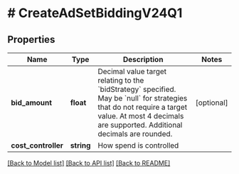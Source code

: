 # # CreateAdSetBiddingV24Q1

## Properties

Name | Type | Description | Notes
------------ | ------------- | ------------- | -------------
**bid_amount** | **float** | Decimal value target relating to the &#x60;bidStrategy&#x60; specified. May be &#x60;null&#x60; for strategies that do not require a target value. At most 4 decimals are supported. Additional decimals are rounded. | [optional]
**cost_controller** | **string** | How spend is controlled |

[[Back to Model list]](../../README.md#models) [[Back to API list]](../../README.md#endpoints) [[Back to README]](../../README.md)
